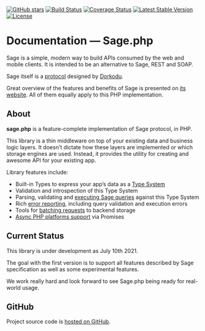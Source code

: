 [![GitHub stars](https://img.shields.io/github/stars/webonyx/Sage-php.svg?style=social&label=Star)](https://github.com/webonyx/Sage-php)
[![Build Status](https://travis-ci.org/webonyx/Sage-php.svg?branch=master)](https://travis-ci.org/webonyx/Sage-php)
[![Coverage Status](https://coveralls.io/repos/github/webonyx/Sage-php/badge.svg)](https://coveralls.io/github/webonyx/Sage-php)
[![Latest Stable Version](https://poser.pugx.org/webonyx/Sage-php/version)](https://packagist.org/packages/webonyx/Sage-php)
[![License](https://poser.pugx.org/webonyx/Sage-php/license)](https://packagist.org/packages/webonyx/Sage-php)

# Documentation — Sage.php

Sage is a simple, modern way to build APIs consumed by the web and mobile clients. It is intended to be an alternative to Sage, REST and SOAP.

Sage itself is a [protocol](https://github.com/dorkodu/sage) designed by [Dorkodu](https://dorkodu.com).

Great overview of the features and benefits of Sage is presented on [its website](http://libre.dorkodu.com/sage). 
All of them equally apply to this PHP implementation. 


## About

**sage.php** is a feature-complete implementation of Sage protocol, in PHP. 

This library is a thin middleware on top of your existing data and business logic layers. It doesn't dictate how these layers are implemented or which storage engines are used. Instead, it provides the utility for creating and awesome API for your existing app.

Library features include:

 - Built-in Types to express your app’s data as a [Type System](type-system/index.md)
 - Validation and introspection of this Type System
 - Parsing, validating and [executing Sage queries](executing-queries.md) against this Type System
 - Rich [error reporting](error-handling.md), including query validation and execution errors
 - Tools for [batching requests](data-fetching.md#solving-n1-problem) to backend storage
 - [Async PHP platforms support](data-fetching.md#async-php) via Promises

## Current Status
This library is under development as July 10th 2021.

The goal with the first version is to support all features described by Sage specification as well as some experimental features.

We work really hard and look forward to see Sage.php being ready for real-world usage. 

## GitHub
Project source code is [hosted on GitHub](https://github.com/dorkodu/sage.php).
